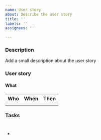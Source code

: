 ```yaml
---
name: User story
about: Describe the user story
title: ''
labels: ''
assignees: ''

---
```


### Description
Add a small description about the user story

### User story

#### What

| Who | When | Then |
| --- | --- | --- |
| | | |

### Tasks
- #
